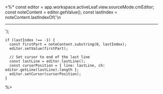 <%*
	const editor = app.workspace.activeLeaf.view.sourceMode.cmEditor; 
	const noteContent = editor.getValue();
	const lastIndex = noteContent.lastIndexOf('\n<hr class="__AI_plugin_role-assistant">');
	
	if (lastIndex !== -1) { 
	  const firstPart = noteContent.substring(0, lastIndex);
	  editor.setValue(firstPart); 
	
	  // Set cursor to end of the last line
	  const lastLine = editor.lastLine();
	  const cursorPosition = { line: lastLine, ch: editor.getLine(lastLine).length }; 
	  editor.setCursor(cursorPosition);
	}
%>